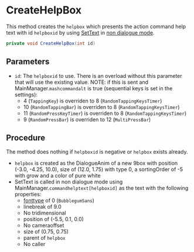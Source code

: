 # CreateHelpBox
This method creates the `helpbox` which presents the action command help text with id `helpboxid` by using [SetText](../../SetText/SetText.md) in [non dialogue mode](../../SetText/Dialogue%20mode.md#non-dialogue-mode).

```cs
private void CreateHelpBox(int id)
```

## Parameters

- `id`: The `helpboxid` to use. There is an overload without this parameter that will use the existing value. NOTE: if this is sent and MainManager.`mashcommandalt` is true (sequential keys is set in the settings):
    - 4 (`TappingKey`) is overriden to 8 (`RandomTappingKeysTimer`)
    - 10 (`RandomTappingBar`) is overriden to 8 (`RandomTappingKeysTimer`)
    - 11 (`RandomPressKeyTimer`) is overriden to 8 (`RandomTappingKeysTimer`)
    - 9 (`RandomPressBar`) is overriden to 12 (`MultiPressBar`)

## Procedure
The method does nothing if `helpboxid` is negative or `helpbox` exists already.

- `helpbox` is created as the DialogueAnim of a new 9box with position (-3.0, -4.25, 10.0), size of (12.0, 1.75) with type 0, a sortingOrder of -5 with grow and a color of pure white
- SetText is called in non dialogue mode using MainManager.`commandhelptext[helpboxid]` as the text with the following properties:
    - [fonttype](../../SetText/Notable%20states.md#fonttype) of 0 (`BubblegumSans`)
    - linebreak of 9.0
    - No tridimensional
    - position of (-5.5, 0.1, 0.0)
    - No cameraoffset
    - size of (0.75, 0.75)
    - parent of `helpbox`
    - No caller
